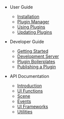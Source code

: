 <!-- prettier-ignore -->
* User Guide

	* [Installation](userGuide/installation)
	* [Plugin Manager](userGuide/manager)
	* [Using Plugins](userGuide/usingPlugins)
	* [Updating Plugins](userGuide/update)

* Developer Guide

	* [Getting Started](developerGuide/gettingStarted)
	* [Development Server](developerGuide/devServer)
	* [Plugin Boilerplates](developerGuide/boilerplates)
	* [Publishing a Plugin](developerGuide/publish)

* API Documentation

	* [Introduction](api/introduction)
	* [UI Functions](api/ui)
	* [Scene](api/scene)
	* [Events](api/events)
	* [UI Frameworks](api/frameworks)
	* [Utilities](api/utilities)
